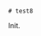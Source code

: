                                                                                                                                                                                                       # test8

Init.
